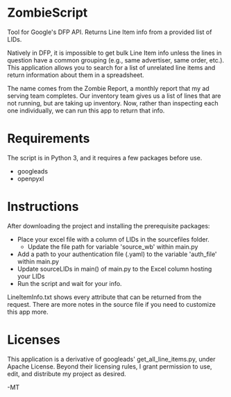 # ZombieScript
Tool for Google's DFP API. Returns Line Item info from a provided list of LIDs.

Natively in DFP, it is impossible to get bulk Line Item info unless the lines in question 
have a common grouping (e.g., same advertiser, same order, etc.). This application allows you to
search for a list of unrelated line items and return information about them in a spreadsheet.

The name comes from the Zombie Report, a monthly report that my ad serving team completes.
Our inventory team gives us a list of lines that are not running, but are taking up inventory.
Now, rather than inspecting each one individually, we can run this app to return that info.



# Requirements
The script is in Python 3, and it requires a few packages before use. 
  - googleads
  - openpyxl

# Instructions
After downloading the project and installing the prerequisite packages:
- Place your excel file with a column of LIDs in the sourcefiles folder.
    - Update the file path for variable 'source_wb' within main.py
- Add a path to your authentication file (.yaml) to the variable 'auth_file' within main.py
- Update sourceLIDs in main() of main.py to the Excel column hosting your LIDs
- Run the script and wait for your info.

LineItemInfo.txt shows every attribute that can be returned from the request.
There are more notes in the source file if you need to customize this app more.

# Licenses
This application is a derivative of googleads' get_all_line_items.py, under Apache License.
Beyond their licensing rules, I grant permission to use, edit, and distribute my project as
desired.

-MT
